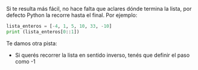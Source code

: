 Si te resulta más fácil, no hace falta que aclares dónde termina la lista, por defecto Python la recorre hasta el final. Por ejemplo: 

``` python
lista_enteros = [-4, 1, 5, 10, 33, -10]
print (lista_enteros[0::1])
```

Te damos otra pista: <br>
* Si querés recorrer la lista en sentido inverso, tenés que definir el paso como -1 